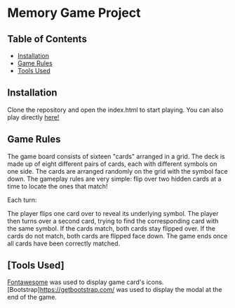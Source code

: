 # Memory Game Project

## Table of Contents

* [Installation](#installation)
* [Game Rules](#game-rules)
* [Tools Used](#tools-used)

## Installation

Clone the repository and open the index.html to start playing. You can also play directly [here!](https://marionlo.github.io/memory-game/)

## Game Rules

The game board consists of sixteen "cards" arranged in a grid. The deck is made up of eight different pairs of cards, each with different symbols on one side. The cards are arranged randomly on the grid with the symbol face down. The gameplay rules are very simple: flip over two hidden cards at a time to locate the ones that match!

Each turn:

The player flips one card over to reveal its underlying symbol.
The player then turns over a second card, trying to find the corresponding card with the same symbol.
If the cards match, both cards stay flipped over.
If the cards do not match, both cards are flipped face down.
The game ends once all cards have been correctly matched.

## [Tools Used]
[Fontawesome](https://marionlo.github.io/memory-game/) was used to display game card's icons.
[Bootstrap]https://getbootstrap.com/ was used to display the modal at the end of the game.

